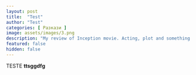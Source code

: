 ```yaml
---
layout: post
title:  "Test"
author: "Test"
categories: [ Pазкази ]
image: assets/images/3.png
description: "My review of Inception movie. Acting, plot and something else in this short description."
featured: false
hidden: false
---
```


TESTE <b>ttsggdfg</b>
